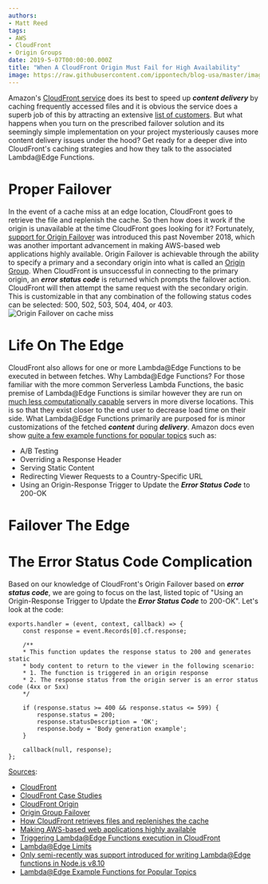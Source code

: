 ```yaml
---
authors:
- Matt Reed
tags:
- AWS
- CloudFront
- Origin Groups
date: 2019-5-07T00:00:00.000Z
title: "When A CloudFront Origin Must Fail for High Availability"
image: https://raw.githubusercontent.com/ippontech/blog-usa/master/images/2019/03/mobbing_guidelines.png
---
```


Amazon's [CloudFront service](https://aws.amazon.com/cloudfront/) does its best to speed up ***content delivery*** by caching frequently accessed files and it is obvious the service does a superb job of this by attracting an extensive [list of customers](https://aws.amazon.com/cloudfront/case-studies/). But what happens when you turn on the prescribed failover solution and its seemingly simple implementation on your project mysteriously causes more content delivery issues under the hood? Get ready for a deeper dive into CloudFront's caching strategies and how they talk to the associated Lambda@Edge Functions.

# Proper Failover

In the event of a cache miss at an edge location, CloudFront goes to retrieve the file and replenish the cache. So then how does it work if the origin is unavailable at the time CloudFront goes looking for it? Fortunately, [support for Origin Failover](https://aws.amazon.com/about-aws/whats-new/2018/11/amazon-cloudfront-announces-support-for-origin-failover/) was introduced this past November 2018, which was another important advancement in making AWS-based web applications highly available. Origin Failover is achievable through the ability to specify a primary and a secondary origin into what is called an [Origin Group](https://docs.aws.amazon.com/en_pv/AmazonCloudFront/latest/DeveloperGuide/high_availability_origin_failover.html). When CloudFront is unsuccessful in connecting to the primary origin, an ***error status code*** is returned which prompts the failover action. CloudFront will then attempt the same request with the secondary origin. This is customizable in that any combination of the following status codes can be selected: 500, 502, 503, 504, 404, or 403.
![Origin Failover on cache miss](https://docs.aws.amazon.com/en_pv/AmazonCloudFront/latest/DeveloperGuide/images/origingroups-overview.png)

# Life On The Edge

CloudFront also allows for one or more Lambda@Edge Functions to be executed in between fetches. Why Lambda@Edge Functions? For those familiar with the more common Serverless Lambda Functions, the basic premise of Lambda@Edge Functions is similar however they are run on [much less computationally capable](https://docs.aws.amazon.com/en_pv/AmazonCloudFront/latest/DeveloperGuide/cloudfront-limits.html#limits-lambda-at-edge) servers in more diverse locations. This is so that they exist closer to the end user to decrease load time on their side. What Lambda@Edge Functions primarily are purposed for is minor customizations of the fetched ***content*** during ***delivery***. Amazon docs even show [quite a few example functions for popular topics](https://docs.aws.amazon.com/en_pv/AmazonCloudFront/latest/DeveloperGuide/lambda-examples.html) such as:

* A/B Testing
* Overriding a Response Header
* Serving Static Content
* Redirecting Viewer Requests to a Country-Specific URL
* Using an Origin-Response Trigger to Update the ***Error Status Code*** to 200-OK

# Failover The Edge



# The Error Status Code Complication

Based on our knowledge of CloudFront's Origin Failover based on ***error status code***, we are going to focus on the last, listed topic of "Using an Origin-Response Trigger to Update the ***Error Status Code*** to 200-OK". Let's look at the code:

    exports.handler = (event, context, callback) => {
        const response = event.Records[0].cf.response;

        /**
        * This function updates the response status to 200 and generates static
        * body content to return to the viewer in the following scenario:
        * 1. The function is triggered in an origin response
        * 2. The response status from the origin server is an error status code (4xx or 5xx)
        */

        if (response.status >= 400 && response.status <= 599) {
            response.status = 200;
            response.statusDescription = 'OK';
            response.body = 'Body generation example';
        }

        callback(null, response);
    };

<u>Sources</u>:

* [CloudFront](https://aws.amazon.com/cloudfront/)
* [CloudFront Case Studies](https://aws.amazon.com/cloudfront/case-studies/)
* [CloudFront Origin](https://docs.aws.amazon.com/en_pv/cloudfront/latest/APIReference/API_Origin.html)
* [Origin Group Failover](https://docs.aws.amazon.com/en_pv/AmazonCloudFront/latest/DeveloperGuide/high_availability_origin_failover.html)
* [How CloudFront retrieves files and replenishes the cache](https://docs.aws.amazon.com/en_pv/AmazonCloudFront/latest/DeveloperGuide/HowCloudFrontWorks.html)
* [Making AWS-based web applications highly available](https://dzone.com/articles/designing-web-apps-for-high-availability-in-aws)
* [Triggering Lambda@Edge Functions execution in CloudFront](https://docs.aws.amazon.com/en_pv/AmazonCloudFront/latest/DeveloperGuide/lambda-edge-add-triggers.html)
* [Lambda@Edge Limits](https://docs.aws.amazon.com/en_pv/AmazonCloudFront/latest/DeveloperGuide/cloudfront-limits.html#limits-lambda-at-edge)
* [Only semi-recently was support introduced for writing Lambda@Edge functions in Node.js v8.10](https://aws.amazon.com/about-aws/whats-new/2018/05/lambda-at-edge-adds-support-for-node-js-v8-10/)
* [Lambda@Edge Example Functions for Popular Topics](https://docs.aws.amazon.com/en_pv/AmazonCloudFront/latest/DeveloperGuide/lambda-examples.html)